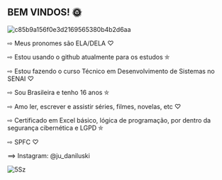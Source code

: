 ## BEM VINDOS! 🌞

![c85b9a156f0e3d2169565380b4b2d6aa](https://github.com/user-attachments/assets/ab5f4397-cfca-407f-ac5d-e8d3cd787fb5)

⇨ Meus pronomes são ELA/DELA ♡

⇨ Estou usando o github atualmente para os estudos ⛤

⇨ Estou fazendo o curso Técnico em Desenvolvimento de Sistemas no SENAI ♡

⇨ Sou Brasileira e tenho 16 anos ⛤

⇨ Amo ler, escrever e assistir séries, filmes, novelas, etc ♡

⇨ Certificado em Excel básico, lógica de programação, por dentro da segurança cibernética e LGPD ⛤

⇨ SPFC ♡



⟹ Instagram: @ju_daniluski

![5Sz](https://github.com/user-attachments/assets/630d44c3-b9ed-4126-bd83-341dc4092bde)
